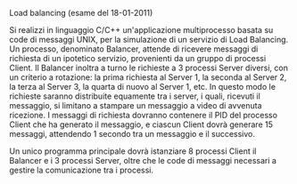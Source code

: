 Load balancing (esame del 18-01-2011)

Si realizzi in linguaggio C/C++ un'applicazione multiprocesso basata su code di messaggi UNIX, per la simulazione di un servizio di Load Balancing.
Un processo, denominato Balancer, attende di ricevere messaggi di richiesta di un ipotetico servizio, provenienti da un gruppo di processi Client.
Il Balancer inoltra a turno le richieste a 3 processi Server diversi, con un criterio a rotazione: la prima richiesta al Server 1, la seconda al Server 2, la terza al Server 3, la quarta di nuovo al Server 1, etc. 
In questo modo le richieste saranno distribuite equamente tra i server, i quali, ricevuti il messaggio, si limitano a stampare un messaggio a video di avvenuta ricezione. I messaggi di richiesta dovranno contenere il PID del processo Client che ha generato il messaggio, e ciascun Client dovrà generare 15 messaggi, attendendo 1 secondo tra un messaggio e il successivo. 

Un unico programma principale dovrà istanziare 8 processi Client il Balancer e i 3 processi Server, oltre che le code di messaggi necessari a gestire la comunicazione tra i processi.
